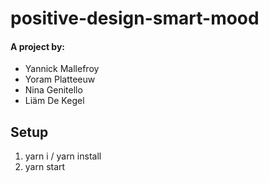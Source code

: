# positive-design-smart-mood

#### A project by:

- Yannick Mallefroy
- Yoram Platteeuw
- Nina Genitello
- Liäm De Kegel

## Setup

1. yarn i / yarn install
2. yarn start